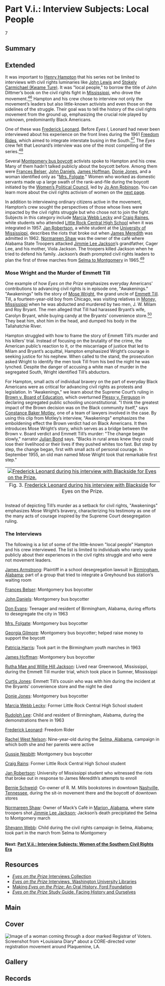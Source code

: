 # Part V.i.: Interview Subjects: Local People

7

## Summary

## Extended

It was important to [Henry Hampton](/exhibits/eotp/2-making-television-history#HenryHampton) that his series not be limited to interviews with civil rights luminaries like [John Lewis](https://americanarchive.org/catalog/cpb-aacip_151-8k74t6fv60) and [Stokely Carmichael (Kwame Ture)](https://americanarchive.org/catalog/cpb-aacip_151-7659c6sr1g). It was "local people," to borrow the title of John Dittmer’s book on the civil rights fight in [Mississippi](https://civilrightstrail.com/state/mississippi/), who drove the movement.[<sup>46</sup>](/exhibits/eotp/notes#46) Hampton and his crew chose to interview not only the movement’s leaders but also little-known activists and even those on the sidelines of the struggle. Their goal was to tell the history of the civil rights movement from the ground up, emphasizing the crucial role played by unknown, predominantly Black Americans. 

One of these was [Frederick Leonard](https://americanarchive.org/catalog/cpb-aacip_151-n58cf9k35x). Before *Eyes I*, Leonard had never been interviewed about his experience on the front lines during the 1961 [Freedom Rides](https://www.blackpast.org/african-american-history/freedom-rides-1961/), which aimed to integrate interstate busing in the South.[<sup>47</sup>](/exhibits/eotp/notes#47) The *Eyes* crew felt that Leonard’s interview was one of the most compelling of the series.[<sup>48</sup>](/exhibits/eotp/notes#48)

Several [Montgomery bus boycott](https://kinginstitute.stanford.edu/liberation-curriculum/create-your-own-classroom-activity/montgomery-bus-boycott) activists spoke to Hampton and his crew. Many of them hadn’t talked publicly about the boycott before. Among them were [Frances Belser](https://americanarchive.org/catalog/cpb-aacip_151-7940r9mn52), [John Daniels](https://americanarchive.org/catalog/cpb-aacip_151-2j6833nm26), [James Hoffman](https://americanarchive.org/catalog/cpb-aacip_151-639k35n267), [Donie Jones](https://americanarchive.org/catalog/cpb-aacip_151-jd4pk07v30), and a woman identified only as "[Mrs. Folgate](https://americanarchive.org/catalog/cpb-aacip_151-vt1gh9c815)." Women who worked as domestic servants made up a large swath of the rank-and-file during the boycott initiated by the [Women’s Political Council](https://www.blackpast.org/african-american-history/women-s-political-council-montgomery/), led by [Jo Ann Robinson](https://americanarchive.org/catalog/cpb-aacip_151-wh2d796b02). You can learn more about the civil rights activism of women on the [next page](/exhibits/eotp/5-2-women).

In addition to interviewing ordinary citizens active in the movement, Hampton’s crew sought the perspectives of those whose lives were impacted by the civil rights struggle but who chose not to join the fight. Subjects in this category include [Marcia Webb Lecky](https://americanarchive.org/catalog/cpb-aacip_151-wp9t14vm6c) and [Craig Raines](https://americanarchive.org/catalog/cpb-aacip_151-nz80k27945), white students who attended [Little Rock Central High School](https://civilrightstrail.com/attraction/little-rock-central-high-school-national-historic-site/) when it was integrated in 1957. [Jan Robertson](https://americanarchive.org/catalog/cpb-aacip_151-513tt4gd4r), a white student at the [University of Mississippi](https://civilrightstrail.com/attraction/lyceum-the-circle-historic-district-university-of-mississippi/), describes the riots that broke out when [James Meredith](https://kinginstitute.stanford.edu/encyclopedia/meredith-james-howard) was admitted in 1962. [Normareen Shaw](https://americanarchive.org/catalog/cpb-aacip_151-cj87h1fd52) was the owner of the café where Alabama State Troopers attacked [Jimmie Lee Jackson](https://kinginstitute.stanford.edu/encyclopedia/jackson-jimmie-lee)’s grandfather, Cager Lee, and his mother, Viola Jackson. The troopers killed Jackson when he tried to defend his family. Jackson’s death prompted civil rights leaders to plan the first of three marches from [Selma to Montgomery](https://kinginstitute.stanford.edu/encyclopedia/selma-montgomery-march) in 1965.[<sup>49</sup>](/exhibits/eotp/notes#49)

### Mose Wright and the Murder of Emmett Till

One example of how *Eyes on the Prize* emphasizes everyday Americans' contributions to advancing civil rights is in episode one, "Awakenings." "Awakenings" tells the story of [Mose Wright](https://www.pbs.org/wgbh/americanexperience/features/emmett-biography-moses-and-elizabeth-wright/), the grand uncle of [Emmett Till](https://www.pbs.org/wgbh/americanexperience/features/till-timeline/). Till, a fourteen-year-old boy from Chicago, was visiting relatives in [Money, Mississippi](https://civilrightstrail.com/destination/money/) when he was abducted and murdered by two men, J. W. Milam and Roy Bryant. The men alleged that Till had harassed Bryant’s wife, Carolyn Bryant, while buying candy at the Bryants’ convenience store.[<sup>50</sup>](/exhibits/eotp/notes#50) They beat him, shot him in the head, and dumped his body in the Tallahatchie River.

Hampton struggled with how to frame the story of Emmett Till’s murder and his killers’ trial. Instead of focusing on the brutality of the crime, the American public’s reaction to it, or the miscarriage of justice that led to Milam and Bryant’s acquittal, Hampton emphasized Wright’s courage in seeking justice for his nephew. When called to the stand, the prosecution asked Wright to identify the men took Till from his bed the night he was lynched. Despite the danger of accusing a white man of murder in the segregated South, Wright identified Till’s abductors. 

For Hampton, small acts of individual bravery on the part of everyday Black Americans were as critical for advancing civil rights as protests and legislation. In "Awakenings," we learn about the Supreme Court’s ruling in [Brown v. Board of Education](https://www.oyez.org/cases/1940-1955/347us483), which overturned [Plessy v. Ferguson](https://www.oyez.org/cases/1850-1900/163us537) in declaring segregated public schooling unconstitutional. "I think the greatest impact of the Brown decision was on the Black community itself," says [Constance Baker Motley](https://americanarchive.org/catalog/cpb-aacip-151-3775t3gn95?start=2676.64&end=2880.7), one of a team of lawyers involved in the case. By using this clip from Motley’s interview, "Awakenings" emphasizes the emboldening effect the Brown verdict had on Black Americans. It then introduces Mose Wright’s story, which serves as a bridge between the Brown v. Board verdict and Emmett Till’s murder: "The change began slowly," narrator [Julian Bond](/2-making-television-history#JulianBond) says. "Blacks in rural areas knew they could lose their livelihood or their lives if they pushed whites too fast. But step by step, the change began, first with small acts of personal courage. In September 1955, an old man named Mose Wright took that remarkable first step."

<table class="exhibit-image">
<caption align="bottom" class="exhibit-caption">Fig. 3. <a href="https://americanarchive.org/catalog/cpb-aacip_151-n58cf9k35x">Frederick Leonard during his interview with Blackside</a> for <span style="font-style: normal;">Eyes on the Prize</span>.</caption>
<tr><td><a href="https://s3.amazonaws.com/americanarchive.org/exhibits/FredLeonard.JPG" target="_blank"><img src="https://s3.amazonaws.com/americanarchive.org/exhibits/FredLeonard.JPG" class="big-image" alt="Frederick Leonard during his interview with Blackside for Eyes on the Prize.
"/></a></td></tr>
</table>

Instead of depicting Till’s murder as a setback for civil rights, "Awakenings" emphasizes Mose Wright’s bravery, characterizing his testimony as one of the many acts of courage inspired by the Supreme Court desegregation ruling.

### The Interviews

The following is a list of some of the little-known "local people" Hampton and his crew interviewed. The list is limited to individuals who rarely spoke publicly about their experiences in the civil rights struggle and who were not movement leaders.

[James Armstrong](https://americanarchive.org/catalog/cpb-aacip_151-x05x63bs3h): Plaintiff in a school desegregation lawsuit in [Birmingham, Alabama](https://civilrightstrail.com/destination/birmingham/); part of a group that tried to integrate a Greyhound bus station’s waiting room 

[Frances Belser](https://americanarchive.org/catalog/cpb-aacip_151-7940r9mn52): Montgomery bus boycotter 

[John Daniels](https://americanarchive.org/catalog/cpb-aacip_151-2j6833nm26): Montgomery bus boycotter

[Don Evans](https://americanarchive.org/catalog/cpb-aacip_151-hh6c24rg6w): Teenager and resident of Birmingham, Alabama, during efforts to desegregate the city in 1963

[Mrs. Folgate](https://americanarchive.org/catalog/cpb-aacip_151-vt1gh9c815): Montgomery bus boycotter 

[Georgia Gilmore](https://americanarchive.org/catalog/cpb-aacip_151-bv79s1mb8s): Montgomery bus boycotter; helped raise money to support the boycott 

[Patricia Harris](https://americanarchive.org/catalog/cpb-aacip_151-tt4fn11r1s): Took part in the Birmingham youth marches in 1963

[James Hoffman](https://americanarchive.org/catalog/cpb-aacip_151-639k35n267): Montgomery bus boycotter

[Rutha Mae and Willie Hill Jackson](https://americanarchive.org/catalog/cpb-aacip_151-xk84j0c05f): Lived near Greenwood, Mississippi, during the Emmett Till murder trial, which took place in Sumner, Mississippi

[Curtis Jones](https://americanarchive.org/catalog/cpb-aacip_151-p55db7wm4v): Emmett Till’s cousin who was with him during the incident at the Bryants’ convenience store and the night he died

[Donie Jones](https://americanarchive.org/catalog/cpb-aacip_151-jd4pk07v30): Montgomery bus boycotter

[Marcia Webb Lecky](https://americanarchive.org/catalog/cpb-aacip_151-wp9t14vm6c): Former Little Rock Central High School student

[Rudolph Lee](https://americanarchive.org/catalog/cpb-aacip_151-rx93776v5h): Child and resident of Birmingham, Alabama, during the demonstrations there in 1963

[Frederick Leonard](https://americanarchive.org/catalog/cpb-aacip_151-n58cf9k35x): Freedom Rider

[Rachel West Nelson](https://americanarchive.org/catalog/cpb-aacip_151-pz51g0jt61): Nine-year-old during the [Selma, Alabama](https://civilrightstrail.com/destination/selma/), campaign in which both she and her parents were active

[Gussie Nesbitt](https://americanarchive.org/catalog/cpb-aacip_151-k649p2x23h): Montgomery bus boycotter

[Craig Rains](https://americanarchive.org/catalog/cpb-aacip_151-nz80k27945): Former Little Rock Central High School student

[Jan Robertson](https://americanarchive.org/catalog/cpb-aacip_151-513tt4gd4r): University of Mississippi student who witnessed the riots that broke out in response to James Meredith’s attempts to enroll

[Bernie Schweid](https://americanarchive.org/catalog/cpb-aacip_151-n00zp3ws5r): Co-owner of R. M. Mills bookstores in downtown [Nashville, Tennessee](https://civilrightstrail.com/destination/nashville/), during the sit-in movement there and the boycott of downtown stores

[Normareen Shaw](https://americanarchive.org/catalog/cpb-aacip_151-cj87h1fd52): Owner of Mack’s Café in [Marion, Alabama](https://www.npr.org/2015/03/03/390484909/marion-ala-remembers-death-that-sparked-1965-selma-marches), where state troopers shot [Jimmie Lee Jackson](https://kinginstitute.stanford.edu/encyclopedia/jackson-jimmie-lee); Jackson’s death precipitated the Selma to Montgomery march

[Sheyann Webb](https://americanarchive.org/catalog/cpb-aacip_151-9k45q4sc6g): Child during the civil rights campaign in Selma, Alabama; took part in the march from Selma to Montgomery 


#### Next: [Part V.ii.: Interview Subjects: Women of the Southern Civil Rights Era](/exhibits/eotp/5-2-women)

## Resources

- [*Eyes on the Prize* Interviews Collection](https://americanarchive.org/special_collections/eotp-i-interviews)
- [*Eyes on the Prize* Interviews, Washington University Libraries](http://digital.wustl.edu/eyesontheprize/)
- [Making *Eyes on the Prize*: An Oral History, Ford Foundation](https://www.fordfoundation.org/just-matters/ford-forum/making-eyes-on-the-prize-an-oral-history/)
- [*Eyes on the Prize* Study Guide, Facing History and Ourselves](https://www.facinghistory.org/books-borrowing/eyes-prize-americas-civil-rights-movement)

## Main

## Cover
  <img title="Cover Image" alt="Image of a woman coming through a door marked Registrar of Voters. Screenshot from *Louisiana Diary* about a CORE-directed voter registration movement around Plaquemine, LA." src="https://s3.amazonaws.com/americanarchive.org/exhibits/LouisianaDiary.png">

## Gallery

## Records
